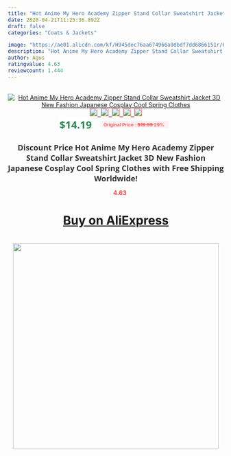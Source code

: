```yaml
---
title: "Hot Anime My Hero Academy Zipper Stand Collar Sweatshirt Jacket 3D New Fashion Japanese Cosplay Cool Spring Clothes"
date: 2020-04-21T11:25:36.892Z
draft: false
categories: "Coats & Jackets"

image: "https://ae01.alicdn.com/kf/H945dec76aa674966a9dbdf7dd6866151r/Hot-Anime-My-Hero-Academy-Zipper-Stand-Collar-Sweatshirt-Jacket-3D-New-Fashion-Japanese-Cosplay-Cool.jpg"
description: "Hot Anime My Hero Academy Zipper Stand Collar Sweatshirt Jacket 3D New Fashion Japanese Cosplay Cool Spring Clothes"
author: Agus
ratingvalue: 4.63
reviewcount: 1.444
---
```

<br>
<div style="text-align: center;">
<a href="https://s.click.aliexpress.com/e/_AA7NpL" target="_blank" rel="nofollow noopener noreferrer"><img alt="Hot Anime My Hero Academy Zipper Stand Collar Sweatshirt Jacket 3D New Fashion Japanese Cosplay Cool Spring Clothes" class="magnifier-image" src="https://ae01.alicdn.com/kf/H945dec76aa674966a9dbdf7dd6866151r/Hot-Anime-My-Hero-Academy-Zipper-Stand-Collar-Sweatshirt-Jacket-3D-New-Fashion-Japanese-Cosplay-Cool.jpg_640x640.jpg">
<br>
<img style="border:1px solid salmon" src="https://ae01.alicdn.com/kf/H945dec76aa674966a9dbdf7dd6866151r/Hot-Anime-My-Hero-Academy-Zipper-Stand-Collar-Sweatshirt-Jacket-3D-New-Fashion-Japanese-Cosplay-Cool.jpg_120x120.jpg">&nbsp;&nbsp;<img style="border:1px solid salmon" src="https://ae01.alicdn.com/kf/Hda4875e29d1b4f9fa2f6c83daa601db6X/Hot-Anime-My-Hero-Academy-Zipper-Stand-Collar-Sweatshirt-Jacket-3D-New-Fashion-Japanese-Cosplay-Cool.jpg_120x120.jpg">&nbsp;&nbsp;<img style="border:1px solid salmon" src="https://ae01.alicdn.com/kf/H73ef498f16d44c6ebe523fb72605c828V/Hot-Anime-My-Hero-Academy-Zipper-Stand-Collar-Sweatshirt-Jacket-3D-New-Fashion-Japanese-Cosplay-Cool.jpg_120x120.jpg">&nbsp;&nbsp;<img style="border:1px solid salmon" src="https://ae01.alicdn.com/kf/H668c000133344f88bbef3aac382140c68/Hot-Anime-My-Hero-Academy-Zipper-Stand-Collar-Sweatshirt-Jacket-3D-New-Fashion-Japanese-Cosplay-Cool.jpg_120x120.jpg">&nbsp;&nbsp;<img style="border:1px solid salmon" src="https://ae01.alicdn.com/kf/H2f8fcaf4b729430b94060ecf714d14099/Hot-Anime-My-Hero-Academy-Zipper-Stand-Collar-Sweatshirt-Jacket-3D-New-Fashion-Japanese-Cosplay-Cool.jpg_120x120.jpg"></a></div><br0>
<div style="text-align: center;"><span style="background-color: white; border: 0px; box-sizing: border-box; color: seagreen; display: inline-block; font-family: &quot;open sans&quot; , &quot;arial&quot; , &quot;helvetica&quot; , sans-serif , &quot;heiti&quot;; font-size: 24px; font-stretch: inherit; font-weight: 700; line-height: inherit; margin: 0px 10px 0px 0px; padding: 0px; vertical-align: middle;">$14.19 </span>
<span style="background: rgb(255 , 241 , 241); border-radius: 3px; border: 0px; box-sizing: border-box; color: #ff4747; display: inline-block; font-family: inherit; font-size: 12px; font-stretch: inherit; font-style: inherit; font-variant: inherit; font-weight: 600; line-height: inherit; margin: 0px; padding: 2px 5px; transform: scale(0.9); vertical-align: middle;">Original Price : <b style="text-decoration: line-through;">$19.99 </b> 29%&nbsp;&nbsp;</span></div>
<h1 style="color: #333333; display: inline-block; font-family: &quot;open sans&quot; , &quot;arial&quot; , &quot;helvetica&quot; , sans-serif , &quot;heiti&quot;; font-size: 18px; font-stretch: inherit; font-weight: 700; text-align: center;">Discount Price Hot Anime My Hero Academy Zipper Stand Collar Sweatshirt Jacket 3D New Fashion Japanese Cosplay Cool Spring Clothes with Free Shipping Worldwide!</h1>
<div style="color: #ff4747; text-align: center;">
<img src="https://4.bp.blogspot.com/-M0ZcTcb-5uY/XleCXlxnR4I/AAAAAAAAAEc/OrjgMkXV1oMQFaCRZj5HQwOCBcu3w1FegCPcBGAYYCw/s1600/star.png" style="height: 15px;">&nbsp;<b>4.63</b></div>
<div class="button_cont" align="center"><a class="buynow_a" href="https://s.click.aliexpress.com/e/_AA7NpL" target="_blank" rel="nofollow noopener noreferrer"><H1>Buy on AliExpress</H1></a></div><br>
<div class="separator" style="clear: both; text-align: center;">
<img src="https://lh3.googleusercontent.com/-pTy5HemUv9M/XlePHvY0dAI/AAAAAAAAAE4/0nX5iRUoIWY8eMW9Dpxeirr157OZliDIgCLcBGAsYHQ/s1600/badge.gif" width="480">
</div>
